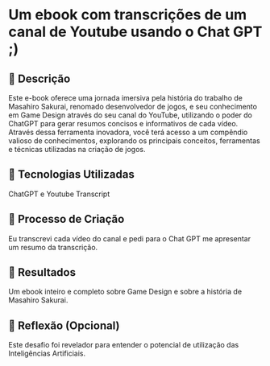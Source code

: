 # Um ebook com transcrições de um canal de Youtube usando o Chat GPT ;)

## 📒 Descrição
Este e-book oferece uma jornada imersiva pela história do trabalho de Masahiro Sakurai, renomado desenvolvedor de jogos, e seu conhecimento em Game Design através do seu canal do YouTube, utilizando o poder do ChatGPT para gerar resumos concisos e informativos de cada vídeo. Através dessa ferramenta inovadora, você terá acesso a um compêndio valioso de conhecimentos, explorando os principais conceitos, ferramentas e técnicas utilizadas na criação de jogos.

## 🤖 Tecnologias Utilizadas
ChatGPT e Youtube Transcript

## 🧐 Processo de Criação
Eu transcrevi cada vídeo do canal e pedi para o Chat GPT me apresentar um resumo da transcrição.

## 🚀 Resultados
Um ebook inteiro e completo sobre Game Design e sobre a história de Masahiro Sakurai.

## 💭 Reflexão (Opcional)
Este desafio foi revelador para entender o potencial de utilização das Inteligências Artificiais.
